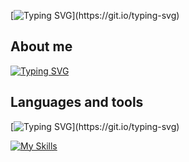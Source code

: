 [![Typing SVG](https://readme-typing-svg.demolab.com?font=Fira+Code&size=40&pause=10000&color=000000&width=435&height=75&lines=Hello+there+!+&#128075;)](https://git.io/typing-svg)
## About me
[![Typing SVG](https://readme-typing-svg.demolab.com?font=Fira+Code&pause=1000&color=000000&width=435&lines=My+name+is+Anton;And+i'm+Front-end+Developer;Friendly+and+optimistic+person;With+passion+for+programming+)](https://git.io/typing-svg)
## Languages and tools
[![Typing SVG](https://readme-typing-svg.demolab.com?font=Fira+Code&pause=1000&color=000000&width=550&lines=Here+you+can+see+list+of+my+tech+skills+&#128064;)](https://git.io/typing-svg)

[![My Skills](https://skillicons.dev/icons?i=js,ts,react,redux,sass,css,html,vscode,figma,graphql,jquery,nodejs,ps,github,styledcomponents,bootstrap&perline=8)](https://skillicons.dev)
